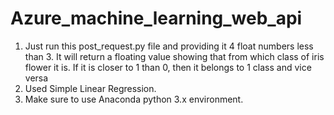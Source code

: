 # Azure_machine_learning_web_api
1. Just run this post_request.py file and providing it 4 float numbers less than 3. It will return a floating value showing that from which class of iris flower it is. If it is closer to 1 than 0, then it belongs to 1 class and vice versa
2. Used Simple Linear Regression.
3. Make sure to use Anaconda python 3.x environment.